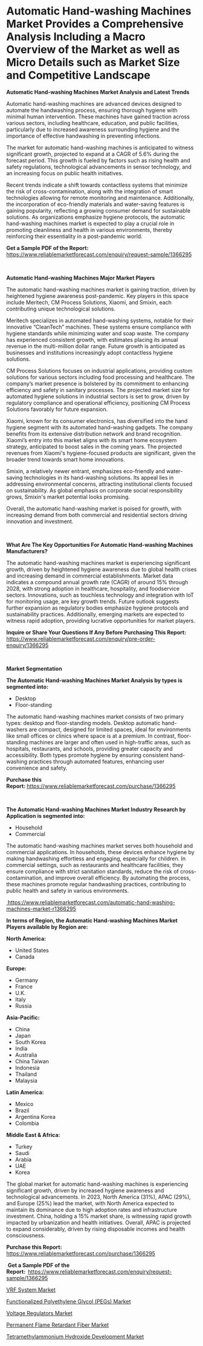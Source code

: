 <p><h1>Automatic Hand-washing Machines Market Provides a Comprehensive Analysis Including a Macro Overview of the Market as well as Micro Details such as Market Size and Competitive Landscape</h1></p><p><strong>Automatic Hand-washing Machines Market Analysis and Latest Trends</strong></p>
<p><p>Automatic hand-washing machines are advanced devices designed to automate the handwashing process, ensuring thorough hygiene with minimal human intervention. These machines have gained traction across various sectors, including healthcare, education, and public facilities, particularly due to increased awareness surrounding hygiene and the importance of effective handwashing in preventing infections.</p><p>The market for automatic hand-washing machines is anticipated to witness significant growth, projected to expand at a CAGR of 5.6% during the forecast period. This growth is fueled by factors such as rising health and safety regulations, technological advancements in sensor technology, and an increasing focus on public health initiatives. </p><p>Recent trends indicate a shift towards contactless systems that minimize the risk of cross-contamination, along with the integration of smart technologies allowing for remote monitoring and maintenance. Additionally, the incorporation of eco-friendly materials and water-saving features is gaining popularity, reflecting a growing consumer demand for sustainable solutions. As organizations emphasize hygiene protocols, the automatic hand-washing machines market is expected to play a crucial role in promoting cleanliness and health in various environments, thereby reinforcing their essentiality in a post-pandemic world.</p></p>
<p><strong>Get a Sample PDF of the Report:&nbsp;</strong> <a href="https://www.reliablemarketforecast.com/enquiry/request-sample/1366295">https://www.reliablemarketforecast.com/enquiry/request-sample/1366295</a></p>
<p>&nbsp;</p>
<p><strong>Automatic Hand-washing Machines Major Market Players</strong></p>
<p><p>The automatic hand-washing machines market is gaining traction, driven by heightened hygiene awareness post-pandemic. Key players in this space include Meritech, CM Process Solutions, Xiaomi, and Smixin, each contributing unique technological solutions.</p><p>Meritech specializes in automated hand-washing systems, notable for their innovative “CleanTech” machines. These systems ensure compliance with hygiene standards while minimizing water and soap waste. The company has experienced consistent growth, with estimates placing its annual revenue in the multi-million dollar range. Future growth is anticipated as businesses and institutions increasingly adopt contactless hygiene solutions.</p><p>CM Process Solutions focuses on industrial applications, providing custom solutions for various sectors including food processing and healthcare. The company’s market presence is bolstered by its commitment to enhancing efficiency and safety in sanitary processes. The projected market size for automated hygiene solutions in industrial sectors is set to grow, driven by regulatory compliance and operational efficiency, positioning CM Process Solutions favorably for future expansion.</p><p>Xiaomi, known for its consumer electronics, has diversified into the hand hygiene segment with its automated hand-washing gadgets. The company benefits from its extensive distribution network and brand recognition. Xiaomi’s entry into this market aligns with its smart home ecosystem strategy, anticipated to boost sales in the coming years. The projected revenues from Xiaomi's hygiene-focused products are significant, given the broader trend towards smart home innovations.</p><p>Smixin, a relatively newer entrant, emphasizes eco-friendly and water-saving technologies in its hand-washing solutions. Its appeal lies in addressing environmental concerns, attracting institutional clients focused on sustainability. As global emphasis on corporate social responsibility grows, Smixin's market potential looks promising.</p><p>Overall, the automatic hand-washing market is poised for growth, with increasing demand from both commercial and residential sectors driving innovation and investment.</p></p>
<p>&nbsp;</p>
<p><strong>What Are The Key Opportunities For Automatic Hand-washing Machines Manufacturers?</strong></p>
<p><p>The automatic hand-washing machines market is experiencing significant growth, driven by heightened hygiene awareness due to global health crises and increasing demand in commercial establishments. Market data indicates a compound annual growth rate (CAGR) of around 15% through 2028, with strong adoption in healthcare, hospitality, and foodservice sectors. Innovations, such as touchless technology and integration with IoT for monitoring usage, are key growth trends. Future outlook suggests further expansion as regulatory bodies emphasize hygiene protocols and sustainability practices. Additionally, emerging markets are expected to witness rapid adoption, providing lucrative opportunities for market players.</p></p>
<p><strong>Inquire or Share Your Questions If Any Before Purchasing This Report:</strong> <a href="https://www.reliablemarketforecast.com/enquiry/pre-order-enquiry/1366295">https://www.reliablemarketforecast.com/enquiry/pre-order-enquiry/1366295</a></p>
<p>&nbsp;</p>
<p><strong>Market Segmentation</strong></p>
<p><strong>The Automatic Hand-washing Machines Market Analysis by types is segmented into:</strong></p>
<p><ul><li>Desktop</li><li>Floor-standing</li></ul></p>
<p><p>The automatic hand-washing machines market consists of two primary types: desktop and floor-standing models. Desktop automatic hand-washers are compact, designed for limited spaces, ideal for environments like small offices or clinics where space is at a premium. In contrast, floor-standing machines are larger and often used in high-traffic areas, such as hospitals, restaurants, and schools, providing greater capacity and accessibility. Both types promote hygiene by ensuring consistent hand-washing practices through automated features, enhancing user convenience and safety.</p></p>
<p><strong>Purchase this Report:&nbsp;</strong><a href="https://www.reliablemarketforecast.com/purchase/1366295">https://www.reliablemarketforecast.com/purchase/1366295</a></p>
<p>&nbsp;</p>
<p><strong>The Automatic Hand-washing Machines Market Industry Research by Application is segmented into:</strong></p>
<p><ul><li>Household</li><li>Commercial</li></ul></p>
<p><p>The automatic hand-washing machines market serves both household and commercial applications. In households, these devices enhance hygiene by making handwashing effortless and engaging, especially for children. In commercial settings, such as restaurants and healthcare facilities, they ensure compliance with strict sanitation standards, reduce the risk of cross-contamination, and improve overall efficiency. By automating the process, these machines promote regular handwashing practices, contributing to public health and safety in various environments.</p></p>
<p><a href="https://www.reliablemarketforecast.com/automatic-hand-washing-machines-market-r1366295">&nbsp;https://www.reliablemarketforecast.com/automatic-hand-washing-machines-market-r1366295</a></p>
<p><strong>In terms of Region, the Automatic Hand-washing Machines Market Players available by Region are:</strong></p>
<p>
    <p> <strong> North America: </strong>
        <ul>
            <li>United States</li>
            <li>Canada</li>
        </ul>
        </p> 
    <p> <strong> Europe: </strong>
        <ul>
            <li>Germany</li>
            <li>France</li>
            <li>U.K.</li>
            <li>Italy</li>
            <li>Russia</li>
        </ul>
        </p> 
    <p> <strong> Asia-Pacific: </strong>
        <ul>
            <li>China</li>
            <li>Japan</li>
            <li>South Korea</li>
            <li>India</li>
            <li>Australia</li>
            <li>China Taiwan</li>
            <li>Indonesia</li>
            <li>Thailand</li>
            <li>Malaysia</li>
        </ul>
        </p> 
    <p> <strong> Latin America: </strong>
        <ul>
            <li>Mexico</li>
            <li>Brazil</li>
            <li>Argentina Korea</li>
            <li>Colombia</li>
        </ul>
        </p> 
    <p> <strong> Middle East & Africa: </strong>
        <ul>
            <li>Turkey</li>
            <li>Saudi</li>
            <li>Arabia</li>
            <li>UAE</li>
            <li>Korea</li>
        </ul>
    </p>
    </p>
<p><p>The global market for automatic hand-washing machines is experiencing significant growth, driven by increased hygiene awareness and technological advancements. In 2023, North America (31%), APAC (29%), and Europe (25%) lead the market, with North America expected to maintain its dominance due to high adoption rates and infrastructure investment. China, holding a 15% market share, is witnessing rapid growth impacted by urbanization and health initiatives. Overall, APAC is projected to expand considerably, driven by rising disposable incomes and health consciousness.</p></p>
<p><strong>Purchase this Report: </strong><a href="https://www.reliablemarketforecast.com/purchase/1366295">https://www.reliablemarketforecast.com/purchase/1366295</a></p>
<p>&nbsp;<strong>Get a Sample PDF of the Report:&nbsp;&nbsp;</strong><a href="https://www.reliablemarketforecast.com/enquiry/request-sample/1366295">https://www.reliablemarketforecast.com/enquiry/request-sample/1366295</a></p>
<p><strong></strong></p>
<p><p><a href="https://www.linkedin.com/pulse/vrf-system-market-size-share-trends-analysis-report-product-outdoor-isemf?trackingId=c7KLEykFQ9WYRiwRlOa%2B3Q%3D%3D">VRF System Market</a></p><p><a href="https://issuu.com/reportprime-2/docs/functionalized-polyethylene-glycol-_7a9feca7781e74">Functionalized Polyethylene Glycol (PEGs) Market</a></p><p><a href="https://www.linkedin.com/pulse/global-voltage-regulators-market-opportunities-challenges2024-77wuf?trackingId=JQA%2FNRe6RiOok4arPVKuUQ%3D%3D">Voltage Regulators Market</a></p><p><a href="https://github.com/RickHolmes3/Market-Research-Report-List-6/blob/main/permanent-flame-retardant-fiber-market.md">Permanent Flame Retardant Fiber Market</a></p><p><a href="https://issuu.com/reportprime-2/docs/tetramethylammonium-hydroxide-devel_164a04e48e28be">Tetramethylammonium Hydroxide Development Market</a></p></p>